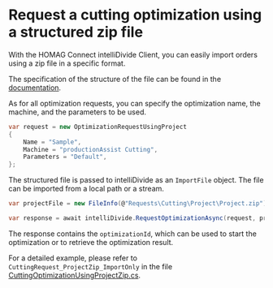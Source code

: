 ﻿# Request a cutting optimization using a structured zip file

With the HOMAG Connect intelliDivide Client, you can easily import orders using a zip file in a specific format. 

The specification of the structure of the file can be found in the [documentation](https://dev.azure.com/homag-group/FOSSProjects/_git/homag-api-gateway-client?path=/Documentation/ImportSpecification.md&_a=preview).

As for all optimization requests, you can specify the optimization name, the machine, and the parameters to be used. 

```c#
var request = new OptimizationRequestUsingProject
{
    Name = "Sample",
    Machine = "productionAssist Cutting",
    Parameters = "Default",        
};
```

The structured file is passed to intelliDivide as an `ImportFile` object. The file can be imported from a local path or a stream.

```c#
var projectFile = new FileInfo(@"Requests\Cutting\Project\Project.zip");

var response = await intelliDivide.RequestOptimizationAsync(request, projectFile);
```

The response contains the `optimizationId`, which can be used to start the optimization or to retrieve the optimization result.

For a detailed example, please refer to `CuttingRequest_ProjectZip_ImportOnly` in the file [CuttingOptimizationUsingProjectZip.cs](CuttingOptimizationUsingProjectZip.cs).